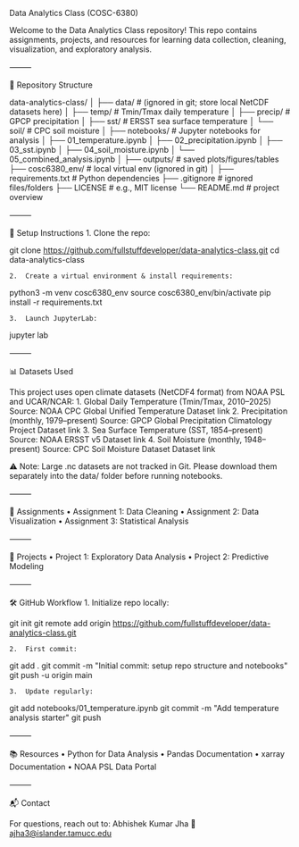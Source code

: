 Data Analytics Class (COSC-6380)

Welcome to the Data Analytics Class repository!
This repo contains assignments, projects, and resources for learning data collection, cleaning, visualization, and exploratory analysis.

⸻

📂 Repository Structure

data-analytics-class/
│
├── data/                  # (ignored in git; store local NetCDF datasets here)
│   ├── temp/              # Tmin/Tmax daily temperature
│   ├── precip/            # GPCP precipitation
│   ├── sst/               # ERSST sea surface temperature
│   └── soil/              # CPC soil moisture
│
├── notebooks/             # Jupyter notebooks for analysis
│   ├── 01_temperature.ipynb
│   ├── 02_precipitation.ipynb
│   ├── 03_sst.ipynb
│   ├── 04_soil_moisture.ipynb
│   └── 05_combined_analysis.ipynb
│
├── outputs/               # saved plots/figures/tables
├── cosc6380_env/          # local virtual env (ignored in git)
│
├── requirements.txt       # Python dependencies
├── .gitignore             # ignored files/folders
├── LICENSE                # e.g., MIT license
└── README.md              # project overview


⸻

🚀 Setup Instructions
	1.	Clone the repo:

git clone https://github.com/fullstuffdeveloper/data-analytics-class.git
cd data-analytics-class


	2.	Create a virtual environment & install requirements:

python3 -m venv cosc6380_env
source cosc6380_env/bin/activate
pip install -r requirements.txt


	3.	Launch JupyterLab:

jupyter lab



⸻

📊 Datasets Used

This project uses open climate datasets (NetCDF4 format) from NOAA PSL and UCAR/NCAR:
	1.	Global Daily Temperature (Tmin/Tmax, 2010–2025)
Source: NOAA CPC Global Unified Temperature
Dataset link
	2.	Precipitation (monthly, 1979–present)
Source: GPCP Global Precipitation Climatology Project
Dataset link
	3.	Sea Surface Temperature (SST, 1854–present)
Source: NOAA ERSST v5
Dataset link
	4.	Soil Moisture (monthly, 1948–present)
Source: CPC Soil Moisture Dataset
Dataset link

⚠️ Note: Large .nc datasets are not tracked in Git. Please download them separately into the data/ folder before running notebooks.

⸻

📘 Assignments
	•	Assignment 1: Data Cleaning
	•	Assignment 2: Data Visualization
	•	Assignment 3: Statistical Analysis

⸻

📗 Projects
	•	Project 1: Exploratory Data Analysis
	•	Project 2: Predictive Modeling

⸻

🛠 GitHub Workflow
	1.	Initialize repo locally:

git init
git remote add origin https://github.com/fullstuffdeveloper/data-analytics-class.git


	2.	First commit:

git add .
git commit -m "Initial commit: setup repo structure and notebooks"
git push -u origin main


	3.	Update regularly:

git add notebooks/01_temperature.ipynb
git commit -m "Add temperature analysis starter"
git push



⸻

📚 Resources
	•	Python for Data Analysis
	•	Pandas Documentation
	•	xarray Documentation
	•	NOAA PSL Data Portal

⸻

📬 Contact

For questions, reach out to:
Abhishek Kumar Jha
📧 ajha3@islander.tamucc.edu
